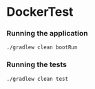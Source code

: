 # DockerTest

### Running the application

``./gradlew clean bootRun``

### Running the tests

``./gradlew clean test``
